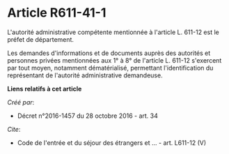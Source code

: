 # Article R611-41-1

L'autorité administrative compétente mentionnée à l'article L. 611-12 est le préfet de département. 

Les demandes d'informations et de documents auprès des autorités et personnes privées mentionnées aux 1° à 8° de l'article L.
611-12 s'exercent par tout moyen, notamment dématérialisé, permettant l'identification du représentant de l'autorité
administrative demandeuse.

**Liens relatifs à cet article**

_Créé par_:

  - Décret n°2016-1457 du 28 octobre 2016 - art. 34

_Cite_:

  - Code de l'entrée et du séjour des étrangers et ... - art. L611-12 (V)
